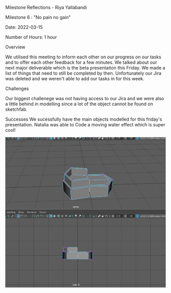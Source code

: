 Milestone Reflections - Riya Yallabandi

Milestone 6 : "No pain no gain"


Date: 2022-03-15

Number of Hours: 1 hour


Overview

We utilised this meeting to inform each other on our progress on our tasks and to 
offer each other feedback for a few minutes. We talked about our next major deliverable which is 
the beta presentaiton this Friday. We made a list of things that need to still be completed by then.
Unfortunately our Jira was deleted and we weren't able to add our tasks in for this week.


Challenges

Our biggest challenege was not having access to our Jira and we were also a little behind in modelling since
a lot of the object cannot be found on sketchfab.

Successes
We sucessfully have the main objects modelled for this friday's presentation. Natalia was able to 
Code a moving water effect which is super cool!


![](https://github.com/BIT-IMD-Learning-with-AS/imd3901-term-project-nard/blob/main/documentation/blogposts/BabyMoccasinModel.png?raw=true)
